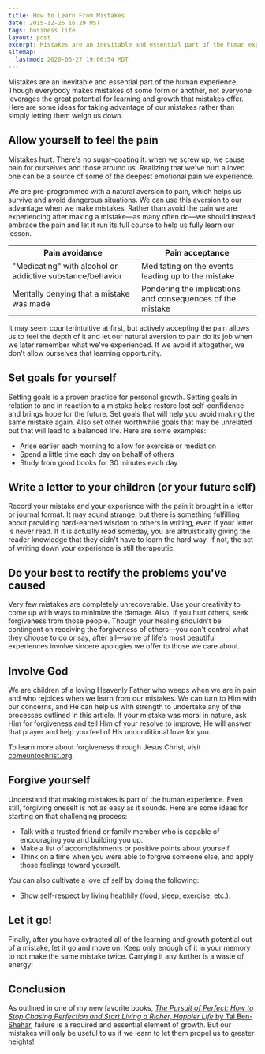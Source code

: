 ```yaml
---
title: How to Learn From Mistakes
date: 2015-12-26 16:29 MST
tags: business life
layout: post
excerpt: Mistakes are an inevitable and essential part of the human experience. Though everybody makes mistakes of some form or another, not everyone leverages the great potential for learning and growth that mistakes offer. Here are some ideas for taking advantage of our mistakes rather than simply letting them weigh us down.
sitemap:
  lastmod: 2020-06-27 19:06:54 MDT
---
```


Mistakes are an inevitable and essential part of the human experience. Though everybody makes mistakes of some form or another, not everyone leverages the great potential for learning and growth that mistakes offer. Here are some ideas for taking advantage of our mistakes rather than simply letting them weigh us down.

## Allow yourself to feel the pain

Mistakes hurt. There's no sugar-coating it: when we screw up, we cause pain for ourselves and those around us. Realizing that we've hurt a loved one can be a source of some of the deepest emotional pain we experience.

We are pre-programmed with a natural aversion to pain, which helps us survive and avoid dangerous situations. We can use this aversion to our advantage when we make mistakes. Rather than avoid the pain we are experiencing after making a mistake—as many often do—we should instead embrace the pain and let it run its full course to help us fully learn our lesson.

<table>
  <thead>
    <tr>
      <th>Pain avoidance</th>
      <th>Pain acceptance</th>
    </tr>
  </thead>
  <tbody>
    <tr>
      <td>"Medicating" with alcohol or addictive substance/behavior</td>
      <td>Meditating on the events leading up to the mistake</td>
    </tr>
    <tr>
      <td>Mentally denying that a mistake was made</td>
      <td>Pondering the implications and consequences of the mistake</td>
    </tr>
  </tbody>
</table>

It may seem counterintuitive at first, but actively accepting the pain allows us to feel the depth of it and let our natural aversion to pain do its job when we later remember what we've experienced. If we avoid it altogether, we don't allow ourselves that learning opportunity.

## Set goals for yourself

Setting goals is a proven practice for personal growth. Setting goals in relation to and in reaction to a mistake helps restore lost self-confidence and brings hope for the future. Set goals that will help you avoid making the same mistake again. Also set other worthwhile goals that may be unrelated but that will lead to a balanced life. Here are some examples:

* Arise earlier each morning to allow for exercise or mediation
* Spend a little time each day on behalf of others
* Study from good books for 30 minutes each day

## Write a letter to your children (or your future self)

Record your mistake and your experience with the pain it brought in a letter or journal format. It may sound strange, but there is something fulfilling about providing hard-earned wisdom to others in writing, even if your letter is never read. If it is actually read someday, you are altruistically giving the reader knowledge that they didn't have to learn the hard way. If not, the act of writing down your experience is still therapeutic.

## Do your best to rectify the problems you've caused

Very few mistakes are completely unrecoverable. Use your creativity to come up with ways to minimize the damage. Also, if you hurt others, seek forgiveness from those people. Though your healing shouldn't be contingent on receiving the forgiveness of others—you can't control what they choose to do or say, after all—some of life's most beautiful experiences involve sincere apologies we offer to those we care about.

## Involve God

We are children of a loving Heavenly Father who weeps when we are in pain and who rejoices when we learn from our mistakes. We can turn to Him with our concerns, and He can help us with strength to undertake any of the processes outlined in this article. If your mistake was moral in nature, ask Him for forgiveness and tell Him of your resolve to improve; He will answer that prayer and help you feel of His unconditional love for you.

To learn more about forgiveness through Jesus Christ, visit [comeuntochrist.org](https://www.comeuntochrist.org/beliefs/jesus-christ).

## Forgive yourself

Understand that making mistakes is part of the human experience. Even still, forgiving oneself is not as easy as it sounds. Here are some ideas for starting on that challenging process:

* Talk with a trusted friend or family member who is capable of encouraging you and building you up.
* Make a list of accomplishments or positive points about yourself.
* Think on a time when you were able to forgive someone else, and apply those feelings toward yourself.

You can also cultivate a love of self by doing the following:

* Show self-respect by living healthily (food, sleep, exercise, etc.).

## Let it go!

Finally, after you have extracted all of the learning and growth potential out of a mistake, let it go and move on. Keep only enough of it in your memory to not make the same mistake twice. Carrying it any further is a waste of energy!

## Conclusion

As outlined in one of my new favorite books, [_The Pursuit of Perfect: How to Stop Chasing Perfection and Start Living a Richer, Happier Life_ by Tal Ben-Shahar](/picks/the-pursuit-of-perfect-by-tal-ben-shahar/), failure is a required and essential element of growth. But our mistakes will only be useful to us if we learn to let them propel us to greater heights!
